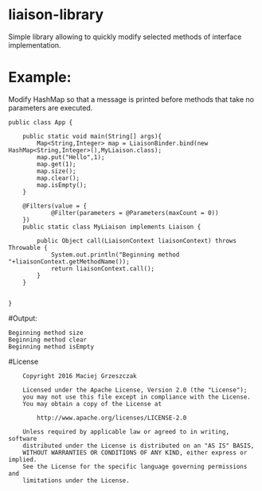 # liaison-library
Simple library allowing to quickly modify selected methods of interface implementation.

# Example:
Modify HashMap so that a message is printed before methods that take no parameters are executed.

    public class App {
    
        public static void main(String[] args){
            Map<String,Integer> map = LiaisonBinder.bind(new HashMap<String,Integer>(),MyLiaison.class);
            map.put("Hello",1);
            map.get(1);
            map.size();
            map.clear();
            map.isEmpty();
        }
    
        @Filters(value = {
                @Filter(parameters = @Parameters(maxCount = 0))
        })
        public static class MyLiaison implements Liaison {
    
            public Object call(LiaisonContext liaisonContext) throws Throwable {
                System.out.println("Beginning method "+liaisonContext.getMethodName());
                return liaisonContext.call();
            }
        }
    
    
    }

#Output:

    Beginning method size
    Beginning method clear
    Beginning method isEmpty

#License

        Copyright 2016 Maciej Grzeszczak
        
        Licensed under the Apache License, Version 2.0 (the "License");
        you may not use this file except in compliance with the License.
        You may obtain a copy of the License at
        
            http://www.apache.org/licenses/LICENSE-2.0
        
        Unless required by applicable law or agreed to in writing, software
        distributed under the License is distributed on an "AS IS" BASIS,
        WITHOUT WARRANTIES OR CONDITIONS OF ANY KIND, either express or implied.
        See the License for the specific language governing permissions and
        limitations under the License.
